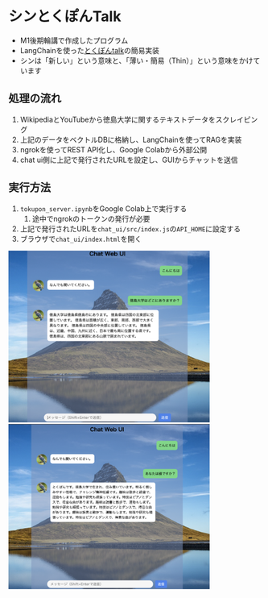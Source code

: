 # シンとくぽんTalk
- M1後期輪講で作成したプログラム
- LangChainを使った[とくぽんtalk](https://taiwa.honbu.tokushima-u.ac.jp/taiwa/ui/)の簡易実装
- シンは「新しい」という意味と、「薄い・簡易（Thin）」という意味をかけています

## 処理の流れ
1. WikipediaとYouTubeから徳島大学に関するテキストデータをスクレイピング
2. 上記のデータをベクトルDBに格納し、LangChainを使ってRAGを実装
3. ngrokを使ってREST API化し、Google Colabから外部公開
4. chat ui側に上記で発行されたURLを設定し、GUIからチャットを送信

## 実行方法
1. `tokupon_server.ipynb`をGoogle Colab上で実行する
   1. 途中でngrokのトークンの発行が必要
2. 上記で発行されたURLを`chat_ui/src/index.js`の`API_HOME`に設定する
3. ブラウザで`chat_ui/index.html`を開く

<img width="400" src="example1.png"> <img width="400" src="example2.png">